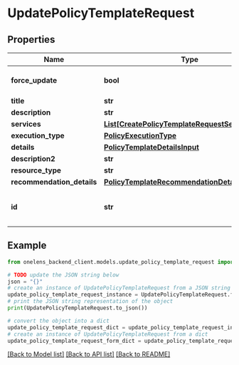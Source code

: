 # UpdatePolicyTemplateRequest


## Properties

Name | Type | Description | Notes
------------ | ------------- | ------------- | -------------
**force_update** | **bool** | Force update (TRUE/FALSE), default: FALSE | [optional] [default to False]
**title** | **str** |  | [optional] 
**description** | **str** |  | [optional] 
**services** | [**List[CreatePolicyTemplateRequestServicesInner]**](CreatePolicyTemplateRequestServicesInner.md) |  | [optional] 
**execution_type** | [**PolicyExecutionType**](PolicyExecutionType.md) |  | [optional] 
**details** | [**PolicyTemplateDetailsInput**](PolicyTemplateDetailsInput.md) |  | [optional] 
**description2** | **str** |  | [optional] 
**resource_type** | **str** |  | [optional] 
**recommendation_details** | [**PolicyTemplateRecommendationDetailsInput**](PolicyTemplateRecommendationDetailsInput.md) |  | [optional] 
**id** | **str** | The unique identifier of the policy template. | 

## Example

```python
from onelens_backend_client.models.update_policy_template_request import UpdatePolicyTemplateRequest

# TODO update the JSON string below
json = "{}"
# create an instance of UpdatePolicyTemplateRequest from a JSON string
update_policy_template_request_instance = UpdatePolicyTemplateRequest.from_json(json)
# print the JSON string representation of the object
print(UpdatePolicyTemplateRequest.to_json())

# convert the object into a dict
update_policy_template_request_dict = update_policy_template_request_instance.to_dict()
# create an instance of UpdatePolicyTemplateRequest from a dict
update_policy_template_request_form_dict = update_policy_template_request.from_dict(update_policy_template_request_dict)
```
[[Back to Model list]](../README.md#documentation-for-models) [[Back to API list]](../README.md#documentation-for-api-endpoints) [[Back to README]](../README.md)



